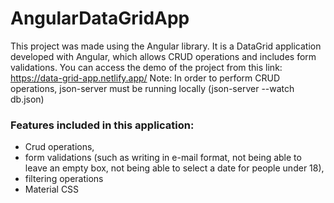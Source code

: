 # AngularDataGridApp
 
This project was made using the Angular library. It is a DataGrid application developed with Angular, which allows CRUD operations and includes form validations. 
You can access the demo of the project from this link: https://data-grid-app.netlify.app/
Note: In order to perform CRUD operations, json-server must be running locally (json-server --watch db.json)
### Features included in this application: 
 - Crud operations,
 - form validations (such as writing in e-mail format, not being able to leave an empty box, not being able to select a date for people under 18),
 - filtering operations
 - Material CSS
